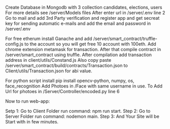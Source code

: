 Create Database in Mongodb with 3 collection candidates, elections, users For more details see /server/Models files After enter url in /server/.env line 2
Go to mail and add 3rd Party verification and register app and get secreat key for sending automatic e-mails and add the email and password in /server/.env

For free etherum install Ganache and add /server/smart_contract/truffle-config.js to the account so you will get free 10 account with 100eth.
Add chrome extension metamask for transaction.
After that compile contract in /server/smart_contract using truffle.
After compilation add transaction address in client/utils/Constand.js
Also copy paste /server/smart_contract/build/contracts/Transaction.json to Client/utils/Transaction.json for abi value.

For python script install
pip install opencv-python, numpy, os, face_recognition
Add Photoes in /Face with same username in use.
To Add Url for photoes in /Server/Controller/encoded.py line 6

Now to run web-app:

Setp 1: Go to Client Folder run command: npm run start.
Step 2: Go to Server Folder run command: nodemon main.
Step 3: And Your Site will be Start with in few minutes.
